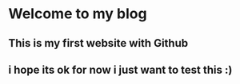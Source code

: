 # Welcome to my blog

This is my first website with Github
---
  i hope its ok for now
  i just want to test this :)
---
